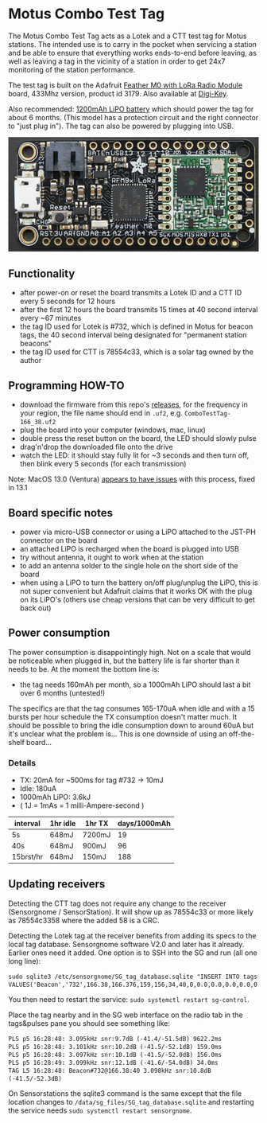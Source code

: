 Motus Combo Test Tag
====================

The Motus Combo Test Tag acts as a Lotek and a CTT test tag for Motus stations.
The intended use is to carry in the pocket when servicing a station and be able to ensure that
everything works ends-to-end before leaving, as well as leaving a tag in the vicinity of a
station in order to get 24x7 monitoring of the station performance.

The test tag is built on the Adafruit
[Feather M0 with LoRa Radio Module](https://www.adafruit.com/product/3179)
board, 433Mhz version, product id 3179.
Also available at [Digi-Key](https://www.digikey.com/en/products/detail/adafruit-industries-llc/3179/6098604).

Also recommended: [1200mAh LiPO battery](https://www.adafruit.com/product/258) which should power
the tag for about 6 months. (This model has a protection circuit and the right connector to "just
plug in"). The tag can also be powered by plugging into USB.

![Adafruit product 3179](Adafruit_3179.png)

Functionality
-------------

- after power-on or reset the board transmits a Lotek ID and a CTT ID every 5 seconds for 12 hours
- after the first 12 hours the board transmits 15 times at 40 second interval every ~67 minutes
- the tag ID used for Lotek is #732, which is defined in Motus for beacon tags, the 40 second
  interval being designated for "permanent station beacons"
- the tag ID used for CTT is 78554c33, which is a solar tag owned by the author

Programming HOW-TO
------------------

- download the firmware from this repo's [releases](https://github.com/tve/motus-test-tags/releases),
  for the frequency in your region, the file name should end in `.uf2`, e.g. `ComboTestTag-166_38.uf2`
- plug the board into your computer (windows, mac, linux)
- double press the reset button on the board, the LED should slowly pulse
- drag'n'drop the downloaded file onto the drive
- watch the LED: it should stay fully lit for ~3 seconds and then turn off, then blink
  every 5 seconds (for each transmission)

Note: MacOS 13.0 (Ventura) [appears to have issues](https://blog.adafruit.com/2022/10/31/uploading-uf2-files-with-macos-13-0-ventura-apple-microbit_edu-raspberry_pi-circuitpython/)
  with this process, fixed in 13.1

Board specific notes
--------------------

- power via micro-USB connector or using a LiPO attached to the JST-PH connector on the board
- an attached LiPO is recharged when the board is plugged into USB
- try without antenna, it ought to work when at the station
- to add an antenna solder to the single hole on the short side of the board
- when using a LiPO to turn the battery on/off plug/unplug the LiPO, this is not super convenient
  but Adafruit claims that it works OK with the plug on its LiPO's (others use cheap versions that
  can be very difficult to get back out)

Power consumption
-----------------

The power consumption is disappointingly high. Not on a scale that would be noticeable when
plugged in, but the battery life is far shorter than it needs to be.
At the moment the bottom line is:

- the tag needs 160mAh per month, so a 1000mAh LiPO should last a bit over 6 months (untested!)

The specifics are that the tag consumes 165-170uA when idle and with a
15 bursts per hour schedule the TX consumption doesn't matter much.
It should be possible to bring the idle consumption down to around 60uA but it's unclear what
the problem is...
This is one downside of using an off-the-shelf board...

### Details

- TX: 20mA for ~500ms for tag #732 -> 10mJ
- Idle: 180uA
- 1000mAh LiPO: 3.6kJ
- ( 1J = 1mAs = 1 milli-Ampere-second )

interval  | 1hr idle | 1hr TX | days/1000mAh
---       | ---      | ---    | ---
5s        | 648mJ    | 7200mJ |  19
40s       | 648mJ    |  900mJ |  96
15brst/hr | 648mJ    |  150mJ | 188

Updating receivers
------------------

Detecting the CTT tag does not require any change to the receiver (Sensorgnome / SensorStation).
It will show up as 78554c33 or more likely as 78554c3358 where the added 58 is a CRC.

Detecting the Lotek tag at the receiver benefits from adding its specs to the local tag database.
Sensorgnome software V2.0 and later has it already. Earlier ones need it added. One option
is to SSH into the SG and run (all one long line):
```
sudo sqlite3 /etc/sensorgnome/SG_tag_database.sqlite "INSERT INTO tags VALUES('Beacon','732',166.38,166.376,159,156,34,40,0,0.0,0.0,0.0,0.0,0.0,'arduino','Lotek6M')"
```
You then need to restart the service: `sudo systemctl restart sg-control`.

Place the tag nearby and in the SG web interface on the radio tab in the tags&pulses pane you
should see something like:
```
PLS p5 16:28:48: 3.095kHz snr:9.7dB (-41.4/-51.5dB) 9622.2ms
PLS p5 16:28:48: 3.101kHz snr:10.2dB (-41.5/-52.1dB) 159.0ms
PLS p5 16:28:48: 3.097kHz snr:10.1dB (-41.5/-52.0dB) 156.0ms
PLS p5 16:28:49: 3.099kHz snr:12.1dB (-41.6/-54.0dB) 34.0ms
TAG L5 16:28:48: Beacon#732@166.38:40 3.098kHz snr:10.8dB (-41.5/-52.3dB)
```

On Sensorstations the sqlite3 command is the same except that the file location changes to
`/data/sg_files/SG_tag_database.sqlite` and restarting the service needs
`sudo systemctl restart sensorgnome`.
